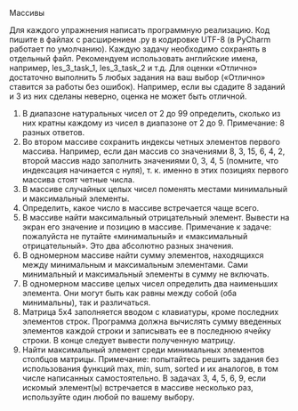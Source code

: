 Массивы

Для каждого упражнения написать программную реализацию.
Код пишите в файлах с расширением .py в кодировке UTF-8 (в PyCharm работает по умолчанию). Каждую задачу необходимо сохранять в отдельный файл. Рекомендуем использовать английские имена, например, les_3_task_1, les_3_task_2 и т.д.
Для оценки «Отлично» достаточно выполнить 5 любых задания на ваш выбор («Отлично» ставится за работы без ошибок). Например, если вы сдадите 8 заданий и 3 из них сделаны неверно, оценка не может быть отличной.
1. В диапазоне натуральных чисел от 2 до 99 определить, сколько из них кратны каждому из чисел в диапазоне от 2 до 9. Примечание: 8 разных ответов.
2. Во втором массиве сохранить индексы четных элементов первого массива. Например, если дан массив со значениями 8, 3, 15, 6, 4, 2, второй массив надо заполнить значениями 0, 3, 4, 5 (помните, что индексация начинается с нуля), т. к. именно в этих позициях первого массива стоят четные числа.
3. В массиве случайных целых чисел поменять местами минимальный и максимальный элементы.
4. Определить, какое число в массиве встречается чаще всего.
5. В массиве найти максимальный отрицательный элемент. Вывести на экран его значение и позицию в массиве.
Примечание к задаче: пожалуйста не путайте «минимальный» и «максимальный отрицательный». Это два абсолютно разных значения.
6. В одномерном массиве найти сумму элементов, находящихся между минимальным и максимальным элементами. Сами минимальный и максимальный элементы в сумму не включать.
7. В одномерном массиве целых чисел определить два наименьших элемента. Они могут быть как равны между собой (оба минимальны), так и различаться.
8. Матрица 5x4 заполняется вводом с клавиатуры, кроме последних элементов строк. Программа должна вычислять сумму введенных элементов каждой строки и записывать ее в последнюю ячейку строки. В конце следует вывести полученную матрицу.
9. Найти максимальный элемент среди минимальных элементов столбцов матрицы.
Примечание: попытайтесь решить задания без использования функций max, min, sum, sorted и их аналогов, в том числе написанных самостоятельно.
В задачах 3, 4, 5, 6, 9, если искомый элемент(ы) встречается в массиве несколько раз, используйте один любой по вашему выбору.
